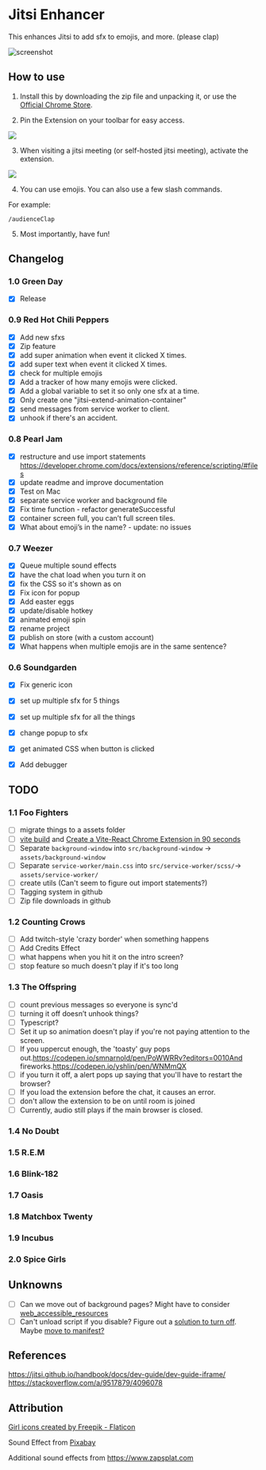 # Jitsi Enhancer

This enhances Jitsi to add sfx to emojis, and more. (please clap)

![screenshot](./images/screenshot.png)

## How to use

1. Install this by downloading the zip file and unpacking it, or use the [Official Chrome Store](https://chrome.google.com/webstore/detail/jitsi-enhancer/dmgjnkmnphhfphojhcmhmomkmfbpbdbj). 

2. Pin the Extension on your toolbar for easy access.

![](./images/readme-pin-it.png)

3. When visiting a jitsi meeting (or self-hosted jitsi meeting), activate the extension.

![](./images/readme-activate.png)

4. You can use emojis. You can also use a few slash commands.

For example:
```
/audienceClap
```

5. Most importantly, have fun!

## Changelog

### 1.0 Green Day
- [x] Release

### 0.9 Red Hot Chili Peppers
- [x] Add new sfxs
- [x] Zip feature
- [x] add super animation when event it clicked X times.
- [x] add super text when event it clicked X times.
- [x] check for multiple emojis
- [x] Add a tracker of how many emojis were clicked.
- [x] Add a global variable to set it so only one sfx at a time.
- [x] Only create one "jitsi-extend-animation-container"
- [x] send messages from service worker to client.
- [x] unhook if there's an accident. 

### 0.8 Pearl Jam
- [x] restructure and use import statements https://developer.chrome.com/docs/extensions/reference/scripting/#files
- [x] update readme and improve documentation
- [x] Test on Mac
- [x] separate service worker and background file
- [x] Fix time function - refactor generateSuccessful
- [x] container screen full, you can’t full screen tiles.
- [x] What about emoji’s in the name? - update: no issues

### 0.7 Weezer
- [x] Queue multiple sound effects
- [x] have the chat load when you turn it on
- [x] fix the CSS so it's shown as on
- [x] Fix icon for popup
- [x] Add easter eggs
- [x] update/disable hotkey
- [x] animated emoji spin
- [x] rename project
- [x] publish on store (with a custom account)
- [x] What happens when multiple emojis are in the same sentence?

### 0.6 Soundgarden

- [x] Fix generic icon
- [x] set up multiple sfx for 5 things
- [x] set up multiple sfx for all the things
- [x] change popup to sfx
- [x] get animated CSS when button is clicked
- [x] Add debugger


## TODO 

### 1.1 Foo Fighters
- [ ] migrate things to a assets folder
- [ ] [vite build](https://github.com/StarkShang/vite-plugin-chrome-extension) and [Create a Vite-React Chrome Extension in 90 seconds](https://dev.to/jacksteamdev/create-a-vite-react-chrome-extension-in-90-seconds-3df7)
- [ ] Separate `background-window` into `src/background-window` -> `assets/background-window`
- [ ] Separate `service-worker/main.css` into `src/service-worker/scss/`-> `assets/service-worker/`
- [ ] create utils (Can't seem to figure out import statements?)
- [ ] Tagging system in github
- [ ] Zip file downloads in github

### 1.2 Counting Crows
- [ ] Add twitch-style 'crazy border' when something happens
- [ ] Add Credits Effect
- [ ] what happens when you hit it on the intro screen?
- [ ] stop feature so much doesn't play if it's too long

### 1.3 The Offspring
- [ ] count previous messages so everyone is sync'd
- [ ] turning it off doesn’t unhook things?
- [ ] Typescript?
- [ ] Set it up so animation doesn't play if you're not paying attention to the screen.
- [ ] If you uppercut enough, the 'toasty' guy pops out.https://codepen.io/smnarnold/pen/PoWWRRv?editors=0010And fireworks.https://codepen.io/yshlin/pen/WNMmQX
- [ ] if you turn it off, a alert pops up saying that you'll have to restart the browser?
- [ ] If you load the extension before the chat, it causes an error. 
- [ ] don't allow the extension to be on until room is joined
- [ ] Currently, audio still plays if the main browser is closed. 

### 1.4 No Doubt


### 1.5 R.E.M

### 1.6 Blink-182

### 1.7 Oasis

### 1.8 Matchbox Twenty

### 1.9 Incubus

### 2.0 Spice Girls

## Unknowns
- [ ] Can we move out of background pages? Might have to consider [web_accessible_resources](https://dev.to/jacksteamdev/advanced-config-for-rpce-3966)
- [ ] Can't unload script if you disable? Figure out a [solution to turn off](https://stackoverflow.com/questions/18477910/chrome-extension-how-to-remove-content-script-after-injection). Maybe [move to manifest?](https://github.com/fregante/webext-dynamic-content-scripts/blob/main/how-to-add-github-enterprise-support-to-web-extensions.md)

## References
https://jitsi.github.io/handbook/docs/dev-guide/dev-guide-iframe/
https://stackoverflow.com/a/9517879/4096078

## Attribution

<a href="https://www.flaticon.com/free-icons/girl" title="girl icons">Girl icons created by Freepik - Flaticon</a>

Sound Effect from <a href="https://pixabay.com/sound-effects/?utm_source=link-attribution&amp;utm_medium=referral&amp;utm_campaign=music&amp;utm_content=6185">Pixabay</a>

Additional sound effects from https://www.zapsplat.com
